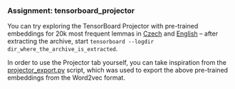 ### Assignment: tensorboard_projector

You can try exploring the TensorBoard Projector with pre-trained embeddings
for 20k most frequent lemmas in
[Czech](https://ufal.mff.cuni.cz/~straka/courses/npfl114/2021/demos/cs_lemma_20k.zip)
and [English](https://ufal.mff.cuni.cz/~straka/courses/npfl114/2021/demos/en_lemma_20k.zip)
– after extracting the archive, start
`tensorboard --logdir dir_where_the_archive_is_extracted`.

In order to use the Projector tab yourself, you can take inspiration from the
[projector_export.py](https://github.com/ufal/npfl114/tree/past-2021/labs/09/projector_export.py)
script, which was used to export the above pre-trained embeddings from the
Word2vec format.
